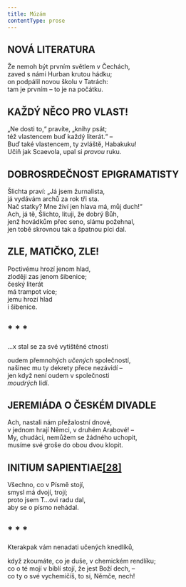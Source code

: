 ```yaml
---
title: Múzám
contentType: prose
---
```


## NOVÁ LITERATURA

Že nemoh být prvním světlem v Čechách,  
zaved s námi Hurban krutou hádku;  
on podpálil novou školu v Tatrách:  
tam je prvním – to je na počátku.

## KAŽDÝ NĚCO PRO VLAST!

„Ne dosti to,“ pravíte, „knihy psát;  
též vlastencem buď každý literát.“ –  
Buď také vlastencem, ty zvláště, Habakuku!  
Učiň jak Scaevola, upal si _pravou_ ruku.

## DOBROSRDEČNOST EPIGRAMATISTY

Šlichta praví: „Já jsem žurnalista,  
já vydávám archů za rok tři sta.  
Nač statky? Mne živí jen hlava má, můj duch!“  
Ach, já tě, Šlichto, lituji, že dobrý Bůh,  
jenž hovádkům přec seno, slámu požehnal,  
jen tobě skrovnou tak a špatnou píci dal.

## ZLE, MATIČKO, ZLE!

Poctivému hrozí jenom hlad,  
zloději zas jenom šibenice;  
český literát  
má trampot více;  
jemu hrozí hlad  
i šibenice.

## \* \* \*

…x stal se za své vytištěné ctnosti

oudem přemnohých _učených_ společností,  
našinec mu ty dekrety přece nezávidí –  
jen když není oudem v společnosti  
_moudrých_ lidí.

## JEREMIÁDA O ČESKÉM DIVADLE

Ach, nastali nám přežalostní dnové,  
v jednom hrají Němci, v druhém Arabové! –  
My, chudáci, nemůžem se žádného uchopit,  
musíme své groše do obou dvou klopit.

## INITIUM SAPIENTIAE[**\[28\]**](./resources/undefined)

Všechno, co v Písmě stojí,  
smysl má dvojí, trojí;  
proto jsem T…ovi radu dal,  
aby se o písmo nehádal.

## \* \* \*

Kterakpak vám nenadati učených knedlíků,

když zkoumáte, co je duše, v chemickém rendlíku;  
co o té mojí v biblí stojí, že jest Boží dech, –  
co ty o své vychemičíš, to si, Němče, nech!
